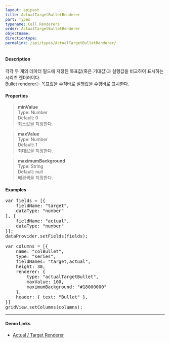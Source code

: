 ```yaml
---
layout: apipost
title: ActualTargetBulletRenderer
part: Types
typename: Cell Renderers
order: ActualTargetBulletRenderer
objectname: 
directiontype: 
permalink: /api/types/ActualTargetBulletRenderer/
---
```


#### Description

 각각 두 개의 데이터 필드에 저장된 목표값(혹은 기대값)과 실행값을 비교하여 표시하는 시리즈 렌더러이다.  
 Bullet renderer는 목표값을 수직바로 실행값을 수평바로 표시한다. 

#### Properties

> **minValue**  
> Type: Number  
> Default: 0  
> 최소값을 지정한다.  

> **maxValue**  
> Type: Number  
> Default: 1  
> 최대값을 지정한다.  

> **maximumBackground**  
> Type: String  
> Default: null  
> 배경색을 지정한다.  

#### Examples   

<pre class="prettyprint">
var fields = [{
    fieldName: "target",
    dataType: "number"
}, {
    fieldName: "actual",
    dataType: "number"
}];
dataProvider.setFields(fields);

var columns = [{
    name: "colBullet",
    type: "series",
    fieldNames: "target,actual",
    height: 30,
    renderer: {
        type: "actualTargetBullet",
        maxValue: 100,
        maximumBackground: "#18000000"
    },
    header: { text: "Bullet" },
}]
gridView.setColumns(columns);
</pre>

---

#### Demo Links

* [Actual / Target Renderer](http://demo.realgrid.com/Demo/ActualTargetRenderer)
